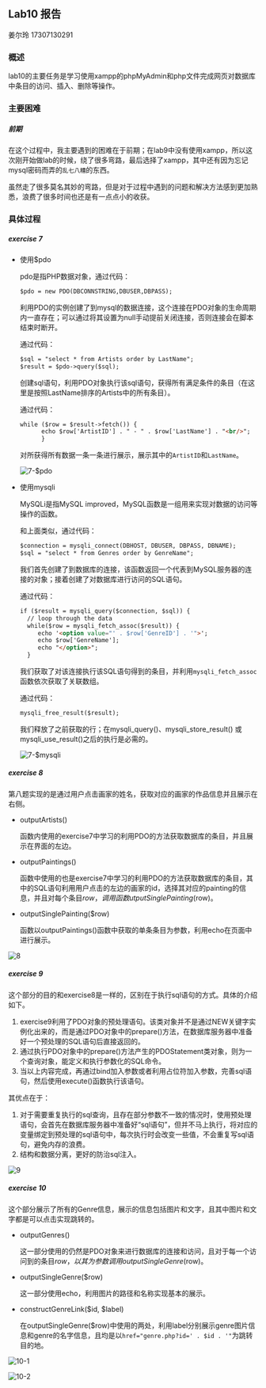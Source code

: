 ## Lab10 报告

姜尔玲 17307130291

### 概述

lab10的主要任务是学习使用xampp的phpMyAdmin和php文件完成网页对数据库中条目的访问、插入、删除等操作。

### 主要困难

##### 前期

在这个过程中，我主要遇到的困难在于前期；在lab9中没有使用xampp，所以这次刚开始做lab的时候，绕了很多弯路，最后选择了xampp，其中还有因为忘记mysql密码而弄的```乱七八糟```的东西。

虽然走了很多莫名其妙的弯路，但是对于过程中遇到的问题和解决方法感到更加熟悉，浪费了很多时间也还是有一点点小的收获。

### 具体过程

##### exercise 7

- 使用$pdo

  pdo是指PHP数据对象，通过代码：

  ```html
  $pdo = new PDO(DBCONNSTRING,DBUSER,DBPASS);
  ```

  利用PDO的实例创建了到mysql的数据连接，这个连接在PDO对象的生命周期内一直存在；可以通过将其设置为null手动提前关闭连接，否则连接会在脚本结束时断开。

  通过代码：

  ```html
  $sql = "select * from Artists order by LastName";
  $result = $pdo->query($sql);
  ```

  创建sql语句，利用PDO对象执行该sql语句，获得所有满足条件的条目（在这里是按照LastName排序的Artists中的所有条目）。

  通过代码：

  ```html
  while ($row = $result->fetch()) {
        echo $row['ArtistID'] . " - " . $row['LastName'] . "<br/>"; 
        }
  ```

  对所获得所有数据一条一条进行展示，展示其中的```ArtistID```和```LastName```。

  ![7-$pdo](./screenshots/7-pdo.png)

- 使用mysqli

  MySQLi是指MySQL improved，MySQL函数是一组用来实现对数据的访问等操作的函数。

  和上面类似，通过代码：

  ```html
  $connection = mysqli_connect(DBHOST, DBUSER, DBPASS, DBNAME);
  $sql = "select * from Genres order by GenreName"; 
  ```

  我们首先创建了到数据库的连接，该函数返回一个代表到MySQL服务器的连接的对象；接着创建了对数据库进行访问的SQL语句。

  通过代码：

  ```html
  if ($result = mysqli_query($connection, $sql)) {
    // loop through the data
    while($row = mysqli_fetch_assoc($result)) {
       echo '<option value="' . $row['GenreID'] . '">'; 
       echo $row['GenreName'];
       echo "</option>";
    }
  ```

  我们获取了对该连接执行该SQL语句得到的条目，并利用```mysqli_fetch_assoc```函数依次获取了关联数组。

  通过代码：

  ```html
  mysqli_free_result($result);
  ```

  我们释放了之前获取的行；在mysqli_query()、mysqli_store_result() 或 mysqli_use_result()之后的执行是必需的。

  ![7-$mysqli](./screenshots/7-mysqli.png)

##### exercise 8

第八题实现的是通过用户点击画家的姓名，获取对应的画家的作品信息并且展示在右侧。

- outputArtists()

  函数内使用的exercise7中学习的利用PDO的方法获取数据库的条目，并且展示在界面的左边。

- outputPaintings()

  函数中使用的也是exercise7中学习的利用PDO的方法获取数据库的条目，其中的SQL语句利用用户点击的左边的画家的id，选择其对应的painting的信息，并且对每个条目$row，调用函数utputSinglePainting($row)。

- outputSinglePainting($row)

  函数以outputPaintings()函数中获取的单条条目为参数，利用echo在页面中进行展示。

![8](./screenshots/8.png)

##### exercise 9

这个部分的目的和exercise8是一样的，区别在于执行sql语句的方式。具体的介绍如下。

1. exercise9利用了PDO对象的预处理语句。该类对象并不是通过NEW关键字实例化出来的，而是通过PDO对象中的prepare()方法，在数据库服务器中准备好一个预处理的SQL语句后直接返回的。
2. 通过执行PDO对象中的prepare()方法产生的PDOStatement类对象，则为一个查询对象，能定义和执行参数化的SQL命令。
3. 当以上内容完成，再通过bind加入参数或者利用占位符加入参数，完善sql语句，然后使用execute()函数执行该语句。

其优点在于：

1. 对于需要重复执行的sql查询，且存在部分参数不一致的情况时，使用预处理语句，会首先在数据库服务器中准备好“sql语句”，但并不马上执行，将对应的变量绑定到预处理的sql语句中，每次执行时会改变一些值，不会重复写sql语句，避免内存的浪费。
2. 结构和数据分离，更好的防治sql注入。

![9](./screenshots/9.png)

##### exercise 10

这个部分展示了所有的Genre信息，展示的信息包括图片和文字，且其中图片和文字都是可以点击实现跳转的。

- outputGenres()

  这一部分使用的仍然是PDO对象来进行数据库的连接和访问，且对于每一个访问到的条目$row，以其为参数调用outputSingleGenre($row)。

- outputSingleGenre($row)

  这一部分使用echo，利用图片的路径和名称实现基本的展示。

- constructGenreLink($id, $label)

  在outputSingleGenre($row)中使用的两处，利用label分别展示genre图片信息和genre的名字信息，且均是以```href="genre.php?id=' . $id . '"```为跳转目的地。

![10-1](./screenshots/10.png)

![10-2](./screenshots/10-2.png)